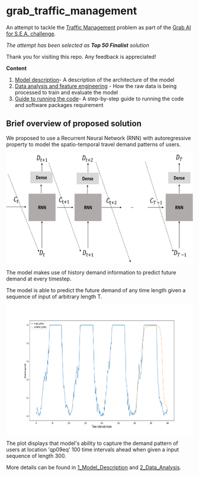 # grab_traffic_management

An attempt to tackle the [Traffic Management](https://www.aiforsea.com/traffic-management) 
problem as part of the [Grab AI for S.E.A. challenge](https://www.aiforsea.com/).

*The attempt has been selected as **Top 50 Finalist** solution*

Thank you for visiting this repo. Any feedback is appreciated! 


**Content**

1. [Model description](https://github.com/Tanmengxuan/grab_traffic_management/tree/master/1_Model_Description)- A description of the architecture of the model
2. [Data analysis and feature engineering](https://github.com/Tanmengxuan/grab_traffic_management/tree/master/2_Data_Analysis) - How the raw data is being processed to train and evaluate the model 
3. [Guide to running the code](https://github.com/Tanmengxuan/grab_traffic_management/tree/master/3_Main)- A step-by-step guide to running the code and software packages requirement


## Brief overview of proposed solution

We proposed to use a Recurrent Neural Network (RNN) with autoregressive property to model the spatio-temporal travel 
demand patterns of users.

<div>
<img src="https://raw.githubusercontent.com/Tanmengxuan/grab_traffic_management/master/images/arnn.png" alt="arnn" width="550px" height="300px" style="display: block;">
</div>

The model makes use of history demand information to predict future demand at every timestep.

The model is able to predict the future demand of any time length given a sequence of input of arbitrary length T.  

<div>
<img src="https://raw.githubusercontent.com/Tanmengxuan/grab_traffic_management/master/images/locations_1.png" alt="one" width="800px" height="350px" style="display: block;">
</div>

The plot displays that model's ability to capture the demand pattern of users at location 'qp09eq' 100 time intervals ahead
when given a input sequence of length 300.

More details can be found in [1_Model_Description](https://github.com/Tanmengxuan/grab_traffic_management/tree/master/1_Model_Description) and [2_Data_Analysis](https://github.com/Tanmengxuan/grab_traffic_management/tree/master/2_Data_Analysis).
